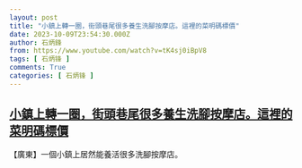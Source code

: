 ```yaml
---
layout: post
title: "小鎮上轉一圈，街頭巷尾很多養生洗腳按摩店。這裡的菜明碼標價"
date: 2023-10-09T23:54:30.000Z
author: 石炳鋒
from: https://www.youtube.com/watch?v=tK4sj0iBpV8
tags: [ 石炳锋 ]
comments: True
categories: [ 石炳锋 ]
---
```

<!--1696895670000-->
[小鎮上轉一圈，街頭巷尾很多養生洗腳按摩店。這裡的菜明碼標價](https://www.youtube.com/watch?v=tK4sj0iBpV8)
------

<div>
【廣東】一個小鎮上居然能養活很多洗腳按摩店。
</div>
